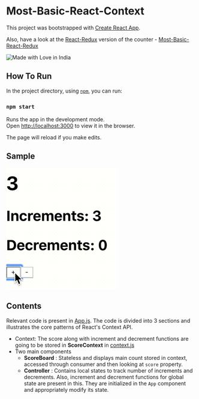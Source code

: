 # Most-Basic-React-Context

This project was bootstrapped with [Create React App](https://github.com/facebook/create-react-app).

Also, have a look at the [React-Redux](https://react-redux.js.org/) version of the counter  - [Most-Basic-React-Redux](https://github.com/gpavanb1/Most-Basic-React-Redux)

![Made with Love in India](https://madewithlove.org.in/badge.svg)

## How To Run

In the project directory, using [`npm`](https://nodejs.org/en/), you can run:

### `npm start`

Runs the app in the development mode.<br />
Open [http://localhost:3000](http://localhost:3000) to view it in the browser.

The page will reload if you make edits.<br />

## Sample

![](./sample/demo.gif)

## Contents

Relevant code is present in [App.js](./src/App.js). The code is divided into 3 sections and illustrates the core patterns of React's Context API.

* Context: The score along with increment and decrement functions are going to be stored in __ScoreContext__ in [context.js](./src/context.js)
* Two main components
	- __ScoreBoard__ : Stateless and displays main count stored in context, accessed through consumer and then looking at `score` property.
	- __Controller__ : Contains local states to track number of increments and decrements. Also, increment and decrement functions for global state are present in this. They are initialized in the `App` component and appropriately modify its state.
